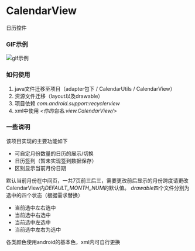 # CalendarView
日历控件   
### GIF示例

![gif示例](https://github.com/ssccbb/CalendarView/blob/master/calendar.gif)

### 如何使用
1. java文件迁移至项目（adapter包下 / CalendarUtils / CalendarView）
2. 资源文件迁移（layout以及drawable）
3. 项目依赖 *com.android.support:recyclerview*
4. xml中使用 *<你的包名.view.CalendarView/>*

### 一些说明
该项目实现的主要功能如下
- 可自定月份数量的日历的展示/切换
- 日历签到（暂未实现签到数据保存）
- 区别显示当前月份日期

默认当前月份在中间页，一共7页前三后三，需要更改前后显示的月份跨度请更改CalendarView内*DEFAULT_MONTH_NUM*的默认值。
*drawable*四个文件分别为选中的四个状态（根据需求替换）
- 当前选中左右选中
- 当前选中右选中
- 当前选中左选中
- 当前选中左右为选中

各类颜色使用android的基本色，xml内可自行更换

